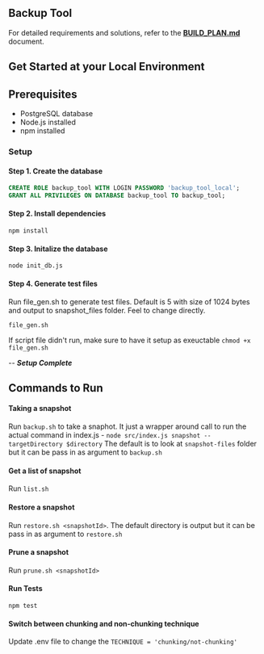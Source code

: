 
## Backup Tool 
For detailed requirements and solutions, refer to the **[BUILD_PLAN.md](./BUILD_PLAN.md)** document.


## Get Started at your Local Environment

## Prerequisites
* PostgreSQL database
* Node.js installed
* npm installed

### Setup 
#### Step 1. Create the database 
```sql
CREATE ROLE backup_tool WITH LOGIN PASSWORD 'backup_tool_local';
GRANT ALL PRIVILEGES ON DATABASE backup_tool TO backup_tool;
```
#### Step 2. Install dependencies 
```
npm install 
```
#### Step 3. Initalize the database 
```
node init_db.js
```
#### Step 4. Generate test files 
Run file_gen.sh to generate test files.  Default is 5 with size of 1024 bytes and output to snapshot_files folder.  Feel to change directly. 
```
file_gen.sh
```
If script file didn't run, make sure to have it setup as exeuctable 
```chmod +x file_gen.sh```

-- **_Setup Complete_**

## Commands to Run
#### Taking a snapshot 
Run ```backup.sh``` to take a snaphot.  It just a wrapper around call to run the actual command in index.js - ```node src/index.js snapshot --targetDirectory $directory``` The default is to look at ``snapshot-files`` folder but it can be pass in as argument to ``backup.sh``

#### Get a list of snapshot 
Run ```list.sh```

#### Restore a snapshot
Run ```restore.sh <snapshotId>```.  The default directory is output but it can be pass in as argument to ``restore.sh``
 
#### Prune a snapshot
Run ```prune.sh <snapshotId>```

#### Run Tests
```npm test```

#### Switch between chunking and non-chunking technique
Update .env file to change the ```TECHNIQUE = 'chunking/not-chunking'```
